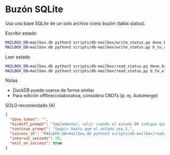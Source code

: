 Buzón SQLite
============

Usa una base SQLite de un solo archivo como buzón (tabla status).

Escribir estado
```bash
MAILBOX_DB=mailbox.db python3 scripts/db-mailbox/write_status.py done_by_b 1
MAILBOX_DB=mailbox.db python3 scripts/db-mailbox/write_status.py b_to_a "review ok"
```

Leer estado
```bash
MAILBOX_DB=mailbox.db python3 scripts/db-mailbox/read_status.py done_by_b
MAILBOX_DB=mailbox.db python3 scripts/db-mailbox/read_status.py b_to_a
```

Notas
- DuckDB puede usarse de forma similar
- Para edición offline/colaborativa, considera CRDTs (p. ej. Automerge)

SOLO recomendado (A)
```json
{
  "done_token": "",
  "kickoff_prompt": "Implementar; salir cuando el estado DB indique que B terminó.",
  "continue_prompt": "Seguir hasta que el estado sea 1.",
  "success_sh": "MAILBOX_DB=mailbox.db python3 scripts/db-mailbox/read_status.py done_by_b | grep -q '^1$'",
  "interval_seconds": 20,
  "exit_on_success": true
}
```
